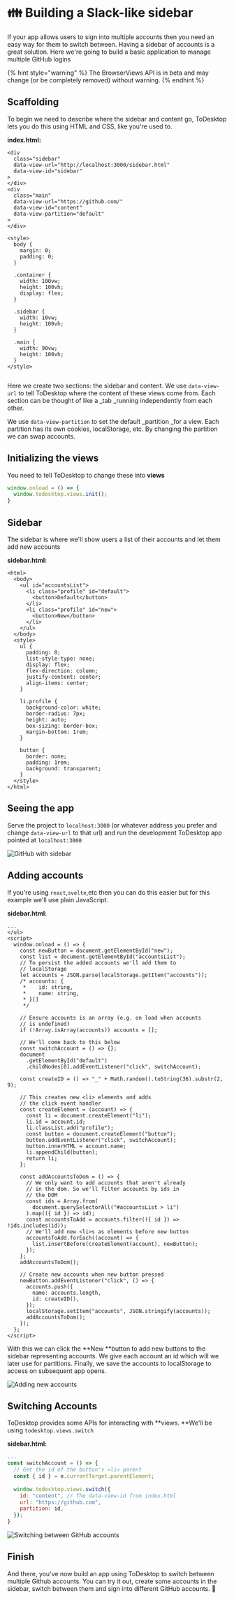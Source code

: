# 👪 Building a Slack-like sidebar

If your app allows users to sign into multiple accounts then you need an easy way for them to switch between. Having a sidebar of accounts is a great solution. Here we're going to build a basic application to manage multiple GitHub logins

{% hint style="warning" %}
The BrowserViews API is in beta and may change (or be completely removed) without warning.
{% endhint %}

## Scaffolding

To begin we need to describe where the sidebar and content go, ToDesktop lets you do this using HTML and CSS, like you're used to.

**index.html:**

```markup
<div 
  class="sidebar"
  data-view-url="http://localhost:3000/sidebar.html"
  data-view-id="sidebar"
>
</div>
<div
  class="main"
  data-view-url="https://github.com/"
  data-view-id="content"
  data-view-partition="default"
>
</div>

<style>
  body {
    margin: 0;
    padding: 0;
  }

  .container {
    width: 100vw;
    height: 100vh;
    display: flex;
  }
  
  .sidebar {
    width: 10vw;
    height: 100vh;
  }
  
  .main {
    width: 90vw;
    height: 100vh;
  }
</style>


```

Here we create two sections: the sidebar and content. We use `data-view-url` to tell ToDesktop where the content of these views come from. Each section can be thought of like a _tab _running independently from each other. 

We use `data-view-partition` to set the default _partition _for a view. Each partition has its own cookies, localStorage, etc. By changing the partition we can swap accounts.

## Initializing the views

You need to tell ToDesktop to change these into **views**

```javascript
window.onload = () => {
  window.todesktop.views.init();
}
```

## Sidebar

The sidebar is where we'll show users a list of their accounts and let them add new accounts

**sidebar.html:**

```markup
<html>
  <body>
    <ul id="accountsList">
      <li class="profile" id="default">
        <button>Default</button>
      </li>
      <li class="profile" id="new">
        <button>New</button>
      </li>
    </ul>
  </body>
  <style>
    ul {
      padding: 0;
      list-style-type: none;
      display: flex;
      flex-direction: column;
      justify-content: center;
      align-items: center;
    }
    
    li.profile {
      background-color: white;
      border-radius: 7px;
      height: auto;
      box-sizing: border-box;
      margin-bottom: 1rem;
    }

    button {
      border: none;
      padding: 1rem;
      background: transparent;
    }
  </style>
</html>
```

## Seeing the app

Serve the project to `localhost:3000` (or whatever address you prefer and change `data-view-url` to that url) and run the development ToDesktop app pointed at `localhost:3000`

![GitHub with sidebar](<../.gitbook/assets/Screenshot 2021-02-03 at 09.50.30.png>)

## Adding accounts

If you're using `react`,`svelte`,etc then you can do this easier but for this example we'll use plain JavaScript. 

**sidebar.html:**

```markup
...
</ul>
<script>
  window.onload = () => {
    const newButton = document.getElementById("new");
    const list = document.getElementById("accountsList");
    // To persist the added accounts we'll add them to
    // localStorage
    let accounts = JSON.parse(localStorage.getItem("accounts"));
    /* accounts: {
     *    id: string,
     *    name: string,
     * }[]
     */

    // Ensure accounts is an array (e.g. on load when accounts
    // is undefined)
    if (!Array.isArray(accounts)) accounts = [];

    // We'll come back to this below
    const switchAccount = () => {};
    document
      .getElementById("default")
      .childNodes[0].addEventListener("click", switchAccount);

    const createID = () => "_" + Math.random().toString(36).substr(2, 9);

    // This creates new <li> elements and adds
    // the click event handler
    const createElement = (account) => {
      const li = document.createElement("li");
      li.id = account.id;
      li.classList.add("profile");
      const button = document.createElement("button");
      button.addEventListener("click", switchAccount);
      button.innerHTML = account.name;
      li.appendChild(button);
      return li;
    };

    const addAccountsToDom = () => {
      // We only want to add accounts that aren't already
      // in the dom. So we'll filter accounts by ids in
      // the DOM
      const ids = Array.from(
        document.querySelectorAll("#accountsList > li")
      ).map(({ id }) => id);
      const accountsToAdd = accounts.filter(({ id }) => !ids.includes(id));
      // We'll add new <li>s as elements before new button
      accountsToAdd.forEach((account) => {
        list.insertBefore(createElement(account), newButton);
      });
    };
    addAccountsToDom();

    // Create new accounts when new button pressed
    newButton.addEventListener("click", () => {
      accounts.push({
        name: accounts.length,
        id: createID(),
      });
      localStorage.setItem("accounts", JSON.stringify(accounts));
      addAccountsToDom();
    });
  };
</script>
```

With this we can click the **New **button to add new buttons to the sidebar representing accounts. We give each account an id which will we later use for partitions. Finally, we save the accounts to localStorage to access on subsequent app opens.

![Adding new accounts](../.gitbook/assets/ezgif-6-fb3d0749efad.gif)

## Switching Accounts

ToDesktop provides some APIs for interacting with **views. **We'll be using `todesktop.views.switch`

**sidebar.html:**

```javascript
...
const switchAccount = () => {
  // Get the id of the button's <li> parent
  const { id } = e.currentTarget.parentElement;
         
  window.todesktop.views.switch({
    id: "content", // The data-view-id from index.html
    url: "https://github.com",
    partition: id,
  });
}
```

![Switching between GitHub accounts](../.gitbook/assets/ezgif-6-dd8cad5e9d25.gif)

## Finish

And there, you've now build an app using ToDesktop to switch between multiple Github accounts. You can try it out, create some accounts in the sidebar, switch between them and sign into different GitHub accounts. 🥳
